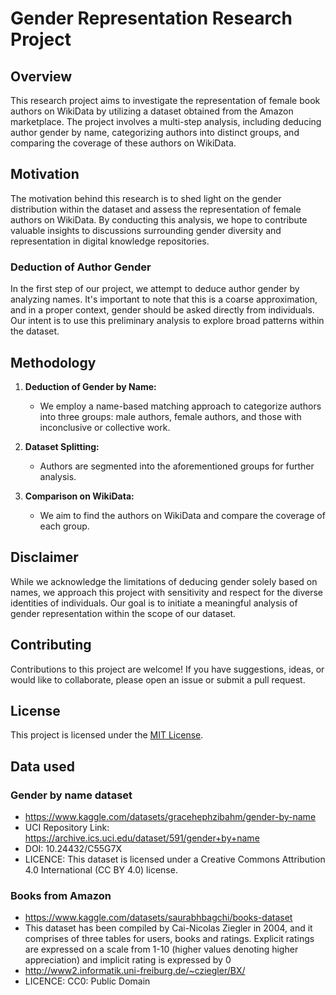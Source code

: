 # Gender Representation Research Project

## Overview

This research project aims to investigate the representation of female book authors on WikiData by utilizing a dataset obtained from the Amazon marketplace. The project involves a multi-step analysis, including deducing author gender by name, categorizing authors into distinct groups, and comparing the coverage of these authors on WikiData.

## Motivation

The motivation behind this research is to shed light on the gender distribution within the dataset and assess the representation of female authors on WikiData. By conducting this analysis, we hope to contribute valuable insights to discussions surrounding gender diversity and representation in digital knowledge repositories.

### Deduction of Author Gender

In the first step of our project, we attempt to deduce author gender by analyzing names. It's important to note that this is a coarse approximation, and in a proper context, gender should be asked directly from individuals. Our intent is to use this preliminary analysis to explore broad patterns within the dataset.

## Methodology

1. **Deduction of Gender by Name:**
   - We employ a name-based matching approach to categorize authors into three groups: male authors, female authors, and those with inconclusive or collective work.

2. **Dataset Splitting:**
   - Authors are segmented into the aforementioned groups for further analysis.

3. **Comparison on WikiData:**
   - We aim to find the authors on WikiData and compare the coverage of each group.

## Disclaimer

While we acknowledge the limitations of deducing gender solely based on names, we approach this project with sensitivity and respect for the diverse identities of individuals. Our goal is to initiate a meaningful analysis of gender representation within the scope of our dataset.

## Contributing

Contributions to this project are welcome! If you have suggestions, ideas, or would like to collaborate, please open an issue or submit a pull request.

## License

This project is licensed under the [MIT License](LICENSE).

## Data used
### Gender by name dataset
- https://www.kaggle.com/datasets/gracehephzibahm/gender-by-name
- UCI Repository Link: https://archive.ics.uci.edu/dataset/591/gender+by+name
- DOI: 10.24432/C55G7X
- LICENCE: This dataset is licensed under a Creative Commons Attribution 4.0 International (CC BY 4.0) license.
 
### Books from Amazon
- https://www.kaggle.com/datasets/saurabhbagchi/books-dataset
- This dataset has been compiled by Cai-Nicolas Ziegler in 2004, and it comprises of three tables for users, books and ratings. Explicit ratings are expressed on a scale from 1-10 (higher values denoting higher appreciation) and implicit rating is expressed by 0
- http://www2.informatik.uni-freiburg.de/~cziegler/BX/
- LICENCE: CC0: Public Domain

